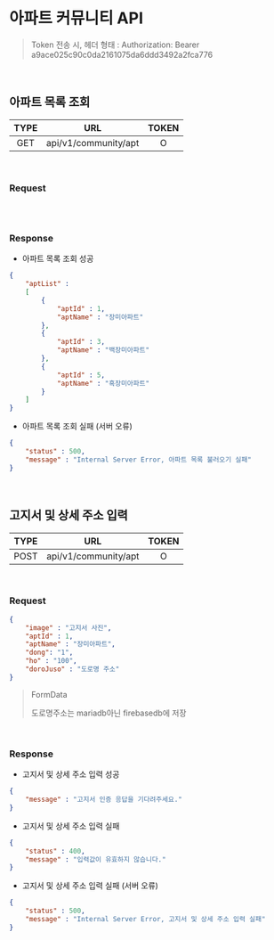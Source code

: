 #  아파트 커뮤니티 API

> Token 전송 시, 헤더 형태 : Authorization: Bearer a9ace025c90c0da2161075da6ddd3492a2fca776 

<br>

## 아파트 목록 조회 

| TYPE |         URL          | TOKEN |
| :--: | :------------------: | :---: |
| GET  | api/v1/community/apt |   O   |

<br>

### Request

```json

```

<br>

### Response

- 아파트 목록 조회 성공

```json
{
    "aptList" : 
    [
        {
            "aptId" : 1,
            "aptName" : "장미아파트"
        },
        {
            "aptId" : 3,
            "aptName" : "백장미아파트"
        },
        {
            "aptId" : 5,
            "aptName" : "흑장미아파트"
        }
    ]
}
```

- 아파트 목록 조회 실패 (서버 오류)

```json
{
    "status" : 500,
    "message" : "Internal Server Error, 아파트 목록 불러오기 실패"
}
```

<br>

## 고지서 및 상세 주소 입력

| TYPE |         URL          | TOKEN |
| :--: | :------------------: | :---: |
| POST | api/v1/community/apt |   O   |

<br>

### Request

```json
{
    "image" : "고지서 사진",
    "aptId" : 1,
    "aptName" : "장미아파트",
    "dong": "1",
    "ho" : "100",
    "doroJuso" : "도로명 주소"
} 
```

> FormData
>
> 도로명주소는 mariadb아닌 firebasedb에 저장

<br>

### Response

- 고지서 및 상세 주소 입력 성공

```json
{
    "message" : "고지서 인증 응답을 기다려주세요."
}
```

- 고지서 및 상세 주소 입력 실패

```json
{
    "status" : 400,
    "message" : "입력값이 유효하지 않습니다."
}
```

- 고지서 및 상세 주소 입력 실패 (서버 오류)

```json
{
    "status" : 500,
    "message" : "Internal Server Error, 고지서 및 상세 주소 입력 실패"
}
```

<br>

